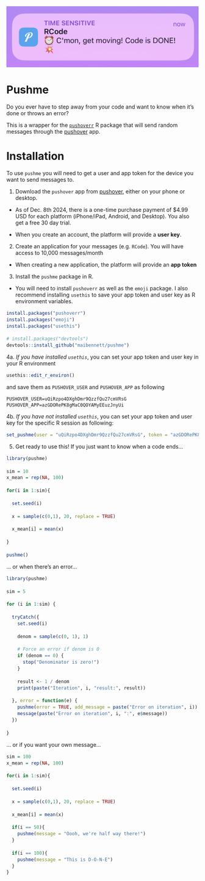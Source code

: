 

<img src="images/header.png" data-fig-align="center" />

# Pushme

Do you ever have to step away from your code and want to know when it’s
done or throws an error?

This is a wrapper for the
[`pushoverr`](https://github.com/briandconnelly/pushoverr) R package
that will send random messages through the
[pushover](https://pushover.net/) app.

# Installation

To use `pushme` you will need to get a user and app token for the device
you want to send messages to.

1.  Download the `pushover` app from [pushover](https://pushover.net/),
    either on your phone or desktop.

- As of Dec. 8th 2024, there is a one-time purchase payment of \$4.99
  USD for each platform (iPhone/iPad, Android, and Desktop). You also
  get a free 30 day trial.

- When you create an account, the platform will provide a **user key**.

2.  Create an application for your messages (e.g. `RCode`). You will
    have access to 10,000 messages/month

- When creating a new application, the platform will provide an **app
  token**

3.  Install the `pushme` package in R.

- You will need to install `pushoverr` as well as the `emoji` package. I
  also recommend installing `usethis` to save your app token and user
  key as R environment variables.

``` r
install.packages("pushoverr")
install.packages("emoji")
install.packages("usethis")

# install.packages("devtools")
devtools::install_github("maibennett/pushme")
```

4a. *If you have installed `usethis`*, you can set your app token and
user key in your R environment

``` r
usethis::edit_r_environ()
```

and save them as `PUSHOVER_USER` and `PUSHOVER_APP` as following

    PUSHOVER_USER=uQiRzpo4DXghDmr9QzzfQu27cmVRsG
    PUSHOVER_APP=azGDORePK8gMaC0QOYAMyEEuzJnyUi

4b. *If you have not installed `usethis`*, you can set your app token
and user key for the specific R session as following:

``` r
set_pushme(user = "uQiRzpo4DXghDmr9QzzfQu27cmVRsG", token = "azGDORePK8gMaC0QOYAMyEEuzJnyUi")
```

5.  Get ready to use this! If you just want to know when a code ends…

``` r
library(pushme)

sim = 10
x_mean = rep(NA, 100)

for(i in 1:sim){
  
  set.seed(i)
  
  x = sample(c(0,1), 20, replace = TRUE)
  
  x_mean[i] = mean(x)
  
}

pushme()
```

… or when there’s an error…

``` r
library(pushme)

sim = 5

for (i in 1:sim) {
  
  tryCatch({
    set.seed(i)
    
    denom = sample(c(0, 1), 1)
    
    # Force an error if denom is 0
    if (denom == 0) {
      stop("Denominator is zero!")
    }
    
    result <- 1 / denom
    print(paste("Iteration", i, "result:", result))
    
  }, error = function(e) {
    pushme(error = TRUE, add_message = paste("Error on iteration", i))
    message(paste("Error on iteration", i, ":", e$message))
  })
  
}
```

… or if you want your own message…

``` r
sim = 100
x_mean = rep(NA, 100)

for(i in 1:sim){
  
  set.seed(i)
  
  x = sample(c(0,1), 20, replace = TRUE)
  
  x_mean[i] = mean(x)
  
  if(i == 50){
    pushme(message = "Oooh, we're half way there!")
  }
  
  if(i == 100){
    pushme(message = "This is D-O-N-E")
  }
}
```
